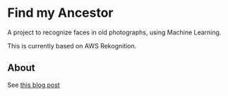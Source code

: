# Find my Ancestor

A project to recognize faces in old photographs, using Machine Learning.


This is currently based on AWS Rekognition.


## About

See [this blog post](https://dev.to/raphink/recognizing-faces-in-historical-photographs-3ikc)
